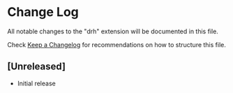 # Change Log

All notable changes to the "drh" extension will be documented in this file.

Check [Keep a Changelog](http://keepachangelog.com/) for recommendations on how to structure this file.

## [Unreleased]

- Initial release